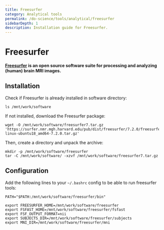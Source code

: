 ```yaml
---
title: Freesurfer
category: Analytical tools
permalink: /do-science/tools/analytical/freesurfer
sidebarDepth: 1
description: Installation guide for Freesurfer.
---
```


# Freesurfer

**[Freesurfer](https://surfer.nmr.mgh.harvard.edu/) is an open source
software suite for processing and analyzing (human) brain MRI images.**

## Installation

Check if Freesurfer is already installed in software directory:
```
ls /mnt/work/software
```

If not installed, download the Freesurfer package:
```
wget -O /mnt/work/software/freesurfer7.tar.gz 'https://surfer.nmr.mgh.harvard.edu/pub/dist/freesurfer/7.2.0/freesurfer-linux-ubuntu18_amd64-7.2.0.tar.gz'
```

Then, create a directory and unpack the archive:
```
mkdir -p /mnt/work/software/freesurfer
tar -C /mnt/work/software/ -xzvf /mnt/work/software/freesurfer7.tar.gz
```

## Configuration

Add the following lines to your `~/.bashrc` config to be able to run freesurfer tools:

```
PATH="$PATH:/mnt/work/software/freesurfer/bin"

export FREESURFER_HOME=/mnt/work/software/freesurfer
export FSFAST_HOME=/mnt/work/software/freesurfer/fsfast
export FSF_OUTPUT_FORMAT=nii
export SUBJECTS_DIR=/mnt/work/software/freesurfer/subjects
export MNI_DIR=/mnt/work/software/freesurfer/mni
```

